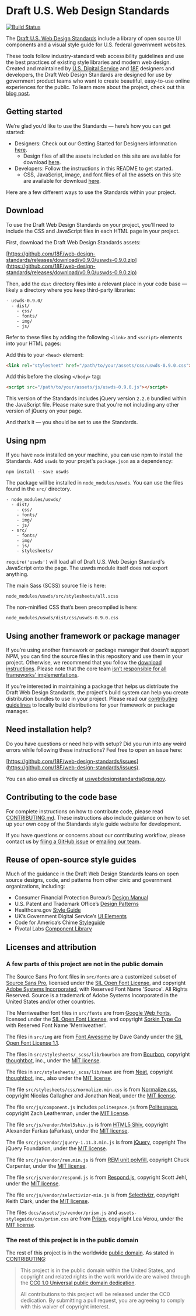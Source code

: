 # Draft U.S. Web Design Standards

[![Build Status](https://api.travis-ci.org/18F/web-design-standards.svg?branch=18f-pages-staging)](https://travis-ci.org/18F/web-design-standards)

The [Draft U.S. Web Design Standards](https://playbook.cio.gov/designstandards) include a library of open source UI components and a visual style guide for U.S. federal government websites.

These tools follow industry-standard web accessibility guidelines and use the best practices of existing style libraries and modern web design. Created and maintained by [U.S. Digital Service](https://www.whitehouse.gov/digital/united-states-digital-service) and [18F](https://18f.gsa.gov/) designers and developers, the Draft Web Design Standards are designed for use by government product teams who want to create beautiful, easy-to-use online experiences for the public. To learn more about the project, check out this [blog post](https://18f.gsa.gov/2015/09/28/web-design-standards/).

## Getting started

We’re glad you’d like to use the Standards — here’s how you can get started:

* Designers: Check out our Getting Started for Designers information [here](https://playbook.cio.gov/designstandards/getting-started/).
    * Design files of all the assets included on this site are available for download [here](https://playbook.cio.gov/designstandards/assets/releases/wds-design-assets.zip).
* Developers: Follow the instructions in this README to get started.
    * CSS, JavaScript, image, and font files of all the assets on this site are available for download [here](https://github.com/18F/web-design-standards/releases/download/v0.9.0/uswds-0.9.0.zip).

Here are a few different ways to use the Standards within your project.

## Download

To use the Draft Web Design Standards on your project, you’ll need to include the CSS and JavaScript files in each HTML page in your project.

First, download the Draft Web Design Standards assets:

[https://github.com/18F/web-design-standards/releases/download/v0.9.0/uswds-0.9.0.zip](https://github.com/18F/web-design-standards/releases/download/v0.9.0/uswds-0.9.0.zip)

Then, add the `dist` directory files into a relevant place in your code base — likely a directory where you keep third-party libraries:

```
- uswds-0.9.0/
  - dist/
    - css/
    - fonts/
    - img/
    - js/
```

Refer to these files by adding the following `<link>` and `<script>` elements
into your HTML pages:

Add this to your `<head>` element:

```html
<link rel="stylesheet" href="/path/to/your/assets/css/uswds-0.9.0.css">
```

Add this before the closing `</body>` tag:

```html
<script src="/path/to/your/assets/js/uswds-0.9.0.js"></script>
```

This version of the Standards includes jQuery version `2.2.0` bundled within the
JavaScript file. Please make sure that you're not including any other version
of jQuery on your page.

And that’s it — you should be set to use the Standards.

## Using npm

If you have `node` installed on your machine, you can use npm to install the Standards. Add `uswds`
to your projet's `package.json` as a dependency:

```shell
npm install --save uswds
```

The package will be installed in `node_modules/uswds`. You can use the files
found in the `src/` directory.

```
- node_modules/uswds/
  - dist/
    - css/
    - fonts/
    - img/
    - js/
  - src/
    - fonts/
    - img/
    - js/
    - stylesheets/
```

`require('uswds')` will load all of Draft U.S. Web Design Standard's JavaScript onto the page. The uswds module itself does not export anything.

The main Sass (SCSS) source file is here: 

```
node_modules/uswds/src/stylesheets/all.scss
```

The non-minified CSS that’s been precompiled is here:

```
node_modules/uswds/dist/css/uswds-0.9.0.css
```

## Using another framework or package manager

If you’re using another framework or package manager that doesn’t support NPM, you can find the source files in this repository and use them in your project. Otherwise, we recommend that you follow the [download instructions](#download). Please note that the core team [isn’t responsible for all frameworks’ implementations](https://github.com/18F/web-design-standards/issues/877).

If you’re interested in maintaining a package that helps us distribute the Draft Web Design Standards, the project's build system can help you create distribution bundles to use in your project. Please read our [contributing guidelines](CONTRIBUTING.md#building-the-project-locally-with--gulp-) to locally build distributions for your framework or package manager.

## Need installation help?

Do you have questions or need help with setup? Did you run into any weird errors while following these instructions? Feel free to open an issue here:

[https://github.com/18F/web-design-standards/issues](https://github.com/18F/web-design-standards/issues).

You can also email us directly at uswebdesignstandards@gsa.gov.

## Contributing to the code base

For complete instructions on how to contribute code, please read [CONTRIBUTING.md](https://github.com/18F/web-design-standards/blob/18f-pages-staging/CONTRIBUTING.md). These instructions also include guidance on how to set up your own copy of the Standards style guide website for development.

If you have questions or concerns about our contributing workflow, please contact us by [filing a GitHub issue](https://github.com/18F/web-design-standards/issues) or [emailing our team](mailto:uswebdesignstandards@gsa.gov).

## Reuse of open-source style guides

Much of the guidance in the Draft Web Design Standards leans on open source designs, code, and patterns from other civic and government organizations, including:

* Consumer Financial Protection Bureau’s [Design Manual](https://cfpb.github.io/design-manual/)
* U.S. Patent and Trademark Office’s [Design Patterns](http://uspto.github.io/designpatterns/)
* Healthcare.gov [Style Guide](http://styleguide.healthcare.gov/)
* UK’s Government Digital Service’s [UI Elements](http://govuk-elements.herokuapp.com/)
* Code for America’s Chime [Styleguide](https://github.com/chimecms/chime-starter)
* Pivotal Labs [Component Library](http://styleguide.cfapps.io/)

## Licenses and attribution

### A few parts of this project are not in the public domain

The Source Sans Pro font files in `src/fonts` are a customized subset of [Source Sans Pro](https://github.com/adobe-fonts/source-sans-pro), licensed under the [SIL Open Font License](http://scripts.sil.org/cms/scripts/page.php?item_id=OFL), and copyright [Adobe Systems Incorporated](http://www.adobe.com/), with Reserved Font Name 'Source'. All Rights Reserved. Source is a trademark of Adobe Systems Incorporated in the United States and/or other countries.

The Merriweather font files in `src/fonts` are from [Google Web Fonts](https://www.google.com/fonts#UsePlace:use/Collection:Merriweather:400,300,400italic,700,700italic), licensed under the [SIL Open Font License](http://scripts.sil.org/cms/scripts/page.php?item_id=OFL), and copyright [Sorkin Type Co](www.sorkintype.com) with Reserved Font Name 'Merriweather'.

The files in `src/img` are from [Font Awesome](http://fontawesome.io/) by Dave Gandy under the [SIL Open Font License 1.1](http://scripts.sil.org/OFL).

The files in `src/stylesheets/_scss/lib/bourbon` are from [Bourbon](http://bourbon.io/), copyright [thoughtbot](https://thoughtbot.com/), inc., under the [MIT license](https://github.com/thoughtbot/neat/blob/master/LICENSE.md).

The files in `src/stylesheets/_scss/lib/neat` are from [Neat](http://neat.bourbon.io/), copyright [thoughtbot](https://thoughtbot.com/), inc., also under the [MIT license](https://github.com/thoughtbot/neat/blob/master/LICENSE.md).

The file `src/stylesheets/css/normalize.min.css` is from [Normalize.css](https://github.com/necolas/normalize.css), copyright Nicolas Gallagher and Jonathan Neal, under the [MIT license](https://github.com/necolas/normalize.css/blob/master/LICENSE.md).

The file `src/js/component.js` includes `politespace.js` from [Politespace](https://github.com/filamentgroup/politespace), copyright Zach Leatherman, under the [MIT license](https://github.com/filamentgroup/politespace/blob/master/LICENSE).

The file `src/js/vendor/html5shiv.js` is from [HTML5 Shiv](https://github.com/afarkas/html5shiv), copyright Alexander Farkas (aFarkas), under the [MIT license](https://github.com/aFarkas/html5shiv/blob/master/MIT%20and%20GPL2%20licenses.md).

The file `src/js/vendor/jquery-1.11.3.min.js` is from [jQuery](https://jquery.com/), copyright The jQuery Foundation, under the [MIT license](https://jquery.org/license/).

The file `src/js/vendor/rem.min.js` is from [REM unit polyfill](https://github.com/chuckcarpenter/REM-unit-polyfill), copyright Chuck Carpenter, under the [MIT license](https://github.com/chuckcarpenter/REM-unit-polyfill/blob/master/LICENSE.md).

The file `src/js/vendor/respond.js` is from [Respond.js](https://github.com/scottjehl/Respond), copyright Scott Jehl, under the [MIT license](https://github.com/scottjehl/Respond/blob/master/LICENSE-MIT).

The file `src/js/vendor/selectivizr-min.js` is from [Selectivizr](http://selectivizr.com/), copyright Keith Clark, under the [MIT license](http://opensource.org/licenses/mit-license.php).

The files `docs/assets/js/vendor/prism.js` and `assets-styleguide/css/prism.css` are from [Prism](http://prismjs.com/), copyright Lea Verou, under the [MIT license](https://github.com/PrismJS/prism/blob/gh-pages/LICENSE).

### The rest of this project is in the public domain

The rest of this project is in the worldwide [public domain](LICENSE.md). As stated in [CONTRIBUTING](CONTRIBUTING.md):

> This project is in the public domain within the United States, and copyright and related rights in the work worldwide are waived through the [CC0 1.0 Universal public domain dedication](https://creativecommons.org/publicdomain/zero/1.0/).
>
> All contributions to this project will be released under the CC0 dedication. By submitting a pull request, you are agreeing to comply with this waiver of copyright interest.

